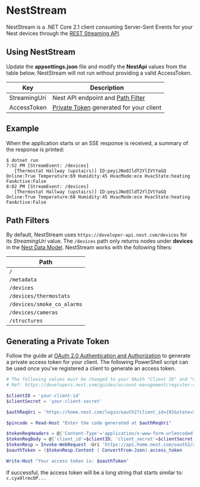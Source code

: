 # NestStream

NestStream is a .NET Core 2.1 client consuming Server-Sent Events for your Nest devices through the [REST Streaming API](https://developers.nest.com/guides/api/rest-streaming-guide).

## Using NestStream

Update the **appsettings.json** file and modify the **NestApi** values from the table below. NestStream will not run without providing a valid AccessToken.

| Key          | Description |
| ------------ | ------- |
| StreamingUri | Nest API endpoint and [Path Filter](#path-filters) |
| AccessToken  | [Private Token](#generating-a-private-token) generated for your client|


## Example

When the application starts or an SSE response is received, a summary of the response is printed:

```
$ dotnet run
7:52 PM [StreamEvent: /devices]
   [Thermostat Hallway (upstairs)] ID:peyiJNo0IldT2YlIVtYaGQ Online:True Temperature:69 Humidity:45 HvacMode:eco HvacState:heating FanActive:False
8:02 PM [StreamEvent: /devices]
   [Thermostat Hallway (upstairs)] ID:peyiJNo0IldT2YlIVtYaGQ Online:True Temperature:68 Humidity:45 HvacMode:eco HvacState:heating FanActive:False
```

## Path Filters

By default, NestStream uses `https://developer-api.nest.com/devices` for its *StreamingUri* value. The `/devices` path only returns nodes under **devices** in the [Nest Data Model](include/nest_data_model.json). NestStream works with the following filters:

| Path                       |
| -------------------------- |
| `/`                        |
| `/metadata`                |
| `/devices`                 |
| `/devices/thermostats`     |
| `/devices/smoke_co_alarms` |
| `/devices/cameras`         |
| `/structures`              |

## Generating a Private Token

Follow the guide at [OAuth 2.0 Authentication and Authorization](https://developers.nest.com/guides/api/how-to-auth) to generate a private access token for your client. The following PowerShell script can be used once you've registered a client to generate an access token.

```powershell
# The following values must be changed to your OAuth "Client ID" and "Client Secret"
# Ref: https://developers.nest.com/guides/account-management/register-client

$clientID = 'your-client-id'
$clientSecret = 'your-client-secret'

$authReqUri = 'https://home.nest.com/login/oauth2?client_id={0}&state=STATE' -f $clientID, $stateToken

$pincode = Read-Host "Enter the code generated at $authReqUri"

$tokenReqHeaders = @{'Content-Type'='application/x-www-form-urlencoded'}
$tokenReqBody = @{'client_id'=$clientID; 'client_secret'=$clientSecret; 'code'=$pincode; 'grant_type'='authorization_code'}
$tokenResp = Invoke-WebRequest -Uri 'https://api.home.nest.com/oauth2/access_token' -UseBasicParsing -Method Post -Headers $tokenReqHeaders -Body $tokenReqBody
$oauthToken = ($tokenResp.Content | ConvertFrom-Json).access_token

Write-Host "Your access token is: $oauthToken"
```

If successful, the access token will be a long string that starts similar to: `c.cya9lrmcOP...`